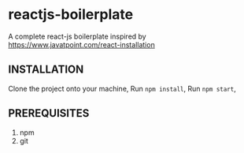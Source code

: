 # reactjs-boilerplate
A complete react-js boilerplate inspired by https://www.javatpoint.com/react-installation

INSTALLATION
------------
Clone the project onto your machine, 
Run `npm install`, 
Run `npm start`, 

PREREQUISITES
-------------
1. npm
2. git